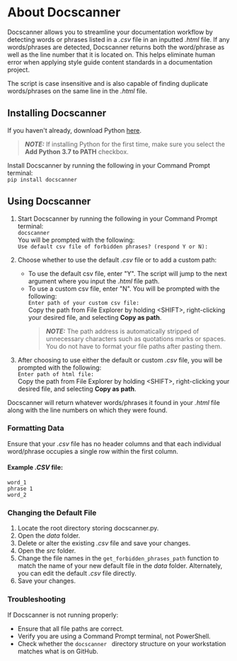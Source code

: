# About Docscanner
Docscanner allows you to streamline your documentation workflow by detecting words or phrases listed in a _.csv_ file in an inputted _.html_ file. If any words/phrases are detected, Docscanner returns both the word/phrase as well as the line number that it is located on. This helps eliminate human error when applying style guide content standards in a documentation project. 

The script is case insensitive and is also capable of finding duplicate words/phrases on the same line in the _.html_ file. 

## Installing Docscanner
If you haven't already, download Python [here](https://www.python.org/downloads/).  
> **_NOTE:_** If installing Python for the first time, make sure you select the __Add Python 3.7 to PATH__ checkbox.  

Install Docscanner by running the following in your Command Prompt terminal:  
`pip install docscanner`

## Using Docscanner
1. Start Docscanner by running the following in your Command Prompt terminal:  
`docscanner`  
You will be prompted with the following:  
`Use default csv file of forbidden phrases? (respond Y or N): `  
2. Choose whether to use the default _.csv_ file or to add a custom path:
    - To use the default csv file, enter "Y". The script will jump to the next argument where you input the _.html_ file path.  
    - To use a custom csv file, enter "N". You will be prompted with the following:  
`Enter path of your custom csv file: `  
Copy the path from File Explorer by holding \<SHIFT\>, right-clicking your desired file, and selecting __Copy as path__.
      > **_NOTE:_** The path address is automatically stripped of unnecessary characters such as quotations marks or spaces. You do not have to format your file paths after pasting them.

3. After choosing to use either the default or custom _.csv_ file, you will be prompted with the following:  
`Enter path of html file: `  
Copy the path from File Explorer by holding \<SHIFT\>, right-clicking your desired file, and selecting __Copy as path__. 

Docscanner will return whatever words/phrases it found in your _.html_ file along with the line numbers on which they were found. 

### Formatting Data 
Ensure that your _.csv_ file has no header columns and that each individual word/phrase occupies a single row within the first column.
#### Example _.CSV_ file: 
`word_1`    
`phrase 1`    
`word_2  `

### Changing the Default File
1. Locate the root directory storing docscanner.py. 
2. Open the _data_ folder. 
3. Delete or alter the existing _.csv_ file and save your changes. 
4. Open the _src_ folder.
5. Change the file names in the `get_forbidden_phrases_path` function to match the name of your new default file in the _data_ folder. Alternately, you can edit the default _.csv_ file directly. 
6. Save your changes. 

### Troubleshooting
If Docscanner is not running properly:
- Ensure that all file paths are correct.  
- Verify you are using a Command Prompt terminal, not PowerShell.
- Check whether the `docscanner ` directory structure on your workstation matches what is on GitHub. 